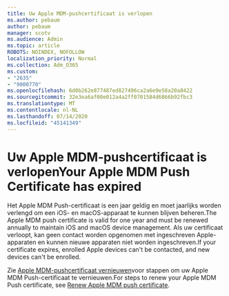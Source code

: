 ```yaml
---
title: Uw Apple MDM-pushcertificaat is verlopen
ms.author: pebaum
author: pebaum
manager: scotv
ms.audience: Admin
ms.topic: article
ROBOTS: NOINDEX, NOFOLLOW
localization_priority: Normal
ms.collection: Adm_O365
ms.custom:
- "2635"
- "9000770"
ms.openlocfilehash: 6d0b262e877487ed827496ca2a6e9e58a20a8422
ms.sourcegitcommit: 32e3ea6af00e012a4a2ff0701584d6866b92fbc3
ms.translationtype: MT
ms.contentlocale: nl-NL
ms.lasthandoff: 07/14/2020
ms.locfileid: "45141349"
---
```

# <a name="your-apple-mdm-push-certificate-has-expired"></a><span data-ttu-id="c7b3e-102">Uw Apple MDM-pushcertificaat is verlopen</span><span class="sxs-lookup"><span data-stu-id="c7b3e-102">Your Apple MDM Push Certificate has expired</span></span>

<span data-ttu-id="c7b3e-103">Het Apple MDM Push-certificaat is een jaar geldig en moet jaarlijks worden verlengd om een iOS- en macOS-apparaat te kunnen blijven beheren.</span><span class="sxs-lookup"><span data-stu-id="c7b3e-103">The Apple MDM push certificate is valid for one year and must be renewed annually to maintain iOS and macOS device management.</span></span> <span data-ttu-id="c7b3e-104">Als uw certificaat verloopt, kan geen contact worden opgenomen met ingeschreven Apple-apparaten en kunnen nieuwe apparaten niet worden ingeschreven.</span><span class="sxs-lookup"><span data-stu-id="c7b3e-104">If your certificate expires, enrolled Apple devices can't be contacted, and new devices can't be enrolled.</span></span>

<span data-ttu-id="c7b3e-105">Zie [Apple MDM-pushcertificaat vernieuwen](https://docs.microsoft.com/intune/apple-mdm-push-certificate-get#renew-apple-mdm-push-certificate)voor stappen om uw Apple MDM Push-certificaat te vernieuwen.</span><span class="sxs-lookup"><span data-stu-id="c7b3e-105">For steps to renew your Apple MDM Push certificate, see [Renew Apple MDM push certificate](https://docs.microsoft.com/intune/apple-mdm-push-certificate-get#renew-apple-mdm-push-certificate).</span></span>